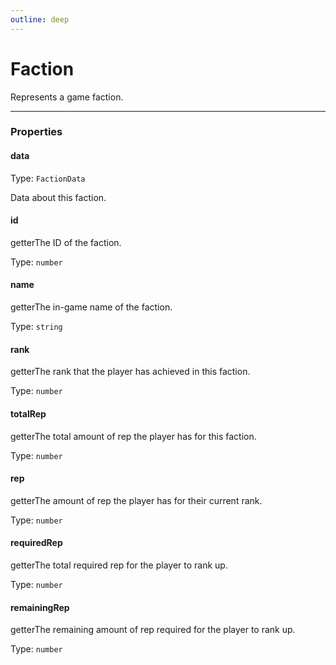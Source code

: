 ```yaml
---
outline: deep
---
```


# Faction 

Represents a game faction.

---

### Properties

#### data

Type: `FactionData`

Data about this faction.

#### id

​<Badge type="info">getter</Badge>The ID of the faction.

Type: `number`

#### name

​<Badge type="info">getter</Badge>The in-game name of the faction.

Type: `string`

#### rank

​<Badge type="info">getter</Badge>The rank that the player has achieved in this faction.

Type: `number`

#### totalRep

​<Badge type="info">getter</Badge>The total amount of rep the player has for this faction.

Type: `number`

#### rep

​<Badge type="info">getter</Badge>The amount of rep the player has for their current rank.

Type: `number`

#### requiredRep

​<Badge type="info">getter</Badge>The total required rep for the player to rank up.

Type: `number`

#### remainingRep

​<Badge type="info">getter</Badge>The remaining amount of rep required for the player to rank up.

Type: `number`

